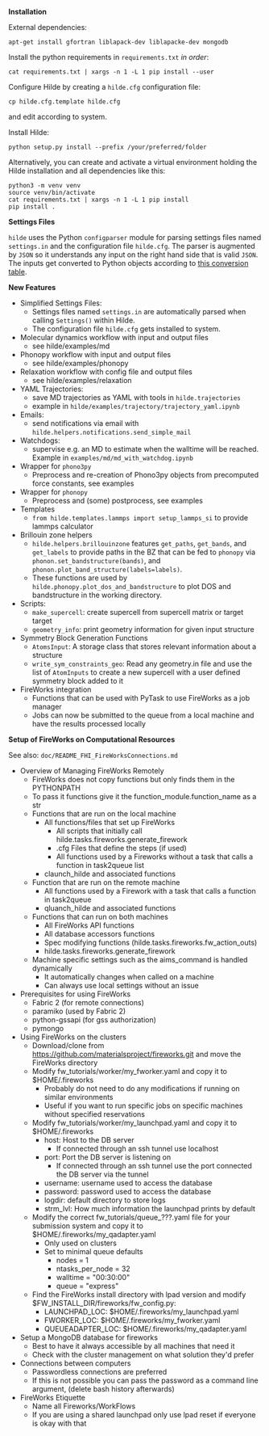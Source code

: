 **Installation**

External dependencies:

```
apt-get install gfortran liblapack-dev liblapacke-dev mongodb
```

Install the python requirements in `requirements.txt` _in order_:

```
cat requirements.txt | xargs -n 1 -L 1 pip install --user
```

Configure Hilde by creating a `hilde.cfg` configuration file:

```
cp hilde.cfg.template hilde.cfg
```

and edit according to system.

Install Hilde:

```
python setup.py install --prefix /your/preferred/folder
```

Alternatively, you can create and activate a virtual environment holding the
Hilde installation and all dependencies like this:

```
python3 -m venv venv
source venv/bin/activate
cat requirements.txt | xargs -n 1 -L 1 pip install
pip install .
```

**Settings Files**

`hilde` uses the Python `configparser` module for parsing settings files named
`settings.in` and the configuration file `hilde.cfg`. The
parser is augmented by `JSON` so it understands any input on the right hand side that is
valid `JSON`. The inputs get converted to Python objects according to [this conversion
table](https://realpython.com/python-json/#serializing-json).

**New Features**
* Simplified Settings Files:
  * Settings files named `settings.in` are automatically parsed when calling
    `Settings()` within Hilde.
  * The configuration file `hilde.cfg` gets installed to system.
* Molecular dynamics workflow with input and output files
  * see hilde/examples/md
* Phonopy workflow with input and output files
  * see hilde/examples/phonopy
* Relaxation workflow with config file and output files
  * see hilde/examples/relaxation
* YAML Trajectories:
  * save MD trajectories as YAML with tools in `hilde.trajectories`
  * example in `hilde/examples/trajectory/trajectory_yaml.ipynb`
* Emails:
  * send notifications via email with `hilde.helpers.notifications.send_simple_mail`
* Watchdogs:
  * supervise e.g. an MD to estimate when the walltime will be reached.
    Example in `examples/md/md_with_watchdog.ipynb`
* Wrapper for `phono3py`
  * Preprocess and re-creation of Phono3py objects from precomputed force
  constants, see examples
* Wrapper for `phonopy`
  * Preprocess and (some) postprocess, see examples
* Templates
  * `from hilde.templates.lammps import setup_lammps_si` to provide lammps calculator
* Brillouin zone helpers
  * `hilde.helpers.brillouinzone` features `get_paths`, `get_bands`, and
  `get_labels` to provide paths in the BZ that can be fed to `phonopy` via
  `phonon.set_bandstructure(bands)`, and
  `phonon.plot_band_structure(labels=labels)`.
  * These functions are used by `hilde.phonopy.plot_dos_and_bandstructure` to
  plot DOS and bandstructure in the working directory.
* Scripts:
  * `make_supercell`: create supercell from supercell matrix or
  target target
  * `geometry_info`: print geometry information for given input
  structure
* Symmetry Block Generation Functions
  * `AtomsInput`: A storage class that stores relevant information about a structure
  * `write_sym_constraints_geo`: Read any geometry.in file and use the list of `AtomInputs`
  to create a new supercell with a user defined symmetry block added to it
* FireWorks integration
  * Functions that can be used with PyTask to use FireWorks as a job manager
  * Jobs can now be submitted to the queue from a local machine and have the results processed locally


**Setup of FireWorks on Computational Resources**

See also: `doc/README_FHI_FireWorksConnections.md`
* Overview of Managing FireWorks Remotely
  * FireWorks does not copy functions but only finds them in the PYTHONPATH
  * To pass it functions give it the function_module.function_name as a str
  * Functions that are run on the local machine
    * All functions/files that set up FireWorks
      * All scripts that initially call hilde.tasks.fireworks.generate_firework
      * .cfg Files that define the steps (if used)
      * All functions used by a Fireworks without a task that calls a function in task2queue list
    * claunch_hilde and associated functions
  * Function that are run on the remote machine
    * All functions used by a Firework with a task that calls a function in task2queue
    * qluanch_hilde and associated functions
  * Functions that can run on both machines
    * All FireWorks API functions
    * All database accessors functions
    * Spec modifying functions (hilde.tasks.fireworks.fw_action_outs)
    * hilde.tasks.fireworks.generate_firework
  * Machine specific settings such as the aims_command is handled dynamically
    * It automatically changes when called on a machine
    * Can always use local settings without an issue
* Prerequisites for using FireWorks
  * Fabric 2 (for remote connections)
  * paramiko (used by Fabric 2)
  * python-gssapi (for gss authorization)
  * pymongo
* Using FireWorks on the clusters
  * Download/clone from https://github.com/materialsproject/fireworks.git and move the FireWorks directory
  * Modify fw\_tutorials/worker/my\_fworker.yaml and copy it to $HOME/.fireworks
    * Probably do not need to do any modifications if running on similar environments
    * Useful if you want to run specific jobs on specific machines without specified reservations
  * Modify fw\_tutorials/worker/my\_launchpad.yaml and copy it to $HOME/.fireworks
    * host: Host to the DB server
      * If connected through an ssh tunnel use localhost
    * port: Port the DB server is listening on
      * If connected through an ssh tunnel use the port connected the DB server via the tunnel
    * username: username used to access the database
    * password: password used to access the database
    * logdir: default directory to store logs
    * strm_lvl: How much information the launchpad prints by default
  * Modify the correct fw\_tutorials/queue\_???.yaml file for your submission system and copy it to $HOME/.fireworks/my\_qadapter.yaml
    * Only used on clusters
    * Set to minimal queue defaults
      * nodes = 1
      * ntasks_per_node = 32
      * walltime = "00:30:00"
      * queue = "express"
  * Find the FireWorks install directory with lpad version and modify
    $FW_INSTALL_DIR/fireworks/fw_config.py:
    * LAUNCHPAD_LOC: $HOME/.fireworks/my_launchpad.yaml
    * FWORKER_LOC: $HOME/.fireworks/my_fworker.yaml
    * QUEUEADAPTER_LOC: $HOME/.fireworks/my_qadapter.yaml
* Setup a MongoDB database for fireworks
  * Best to have it always accessible by all machines that need it
  * Check with the cluster management on what solution they'd prefer
* Connections between computers
  * Passwordless connections are preferred
  * If this is not possible you can pass the password as a command line argument, (delete
    bash history afterwards)
* FireWorks Etiquette
  * Name all Fireworks/WorkFlows
  * If you are using a shared launchpad only use lpad reset if everyone is okay with that
